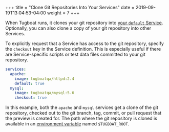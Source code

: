 +++
title = "Clone Git Repositories Into Your Services"
date = 2019-09-19T13:04:53-04:00
weight = 7
+++

When Tugboat runs, it clones your git repository into
[your `default` Service](../define-a-default-service/). Optionally, you can also
clone a copy of your git repository into other Services.

To explicitly request that a Service has access to the git repository, specify
the `checkout` key in the Service definition. This is especially useful if there
are Service-specific scripts or test data files committed to your git
repository.

```yaml
services:
  apache:
    image: tugboatqa/httpd:2.4
    default: true
  mysql:
    image: tugboatqa/mysql:5.6
    checkout: true
```

In this example, both the `apache` and `mysql` services get a clone of the git
repository, checked out to the git branch, tag, commit, or pull request that the
preview is created for. The path where the git repository is cloned is available
in an [environment variable](/reference/environment-variables/) named
`$TUGBOAT_ROOT`.
